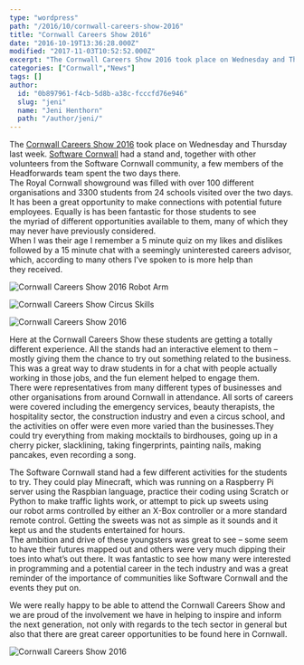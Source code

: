 ```yaml
---
type: "wordpress"
path: "/2016/10/cornwall-careers-show-2016"
title: "Cornwall Careers Show 2016"
date: "2016-10-19T13:36:28.000Z"
modified: "2017-11-03T10:52:52.000Z"
excerpt: "The Cornwall Careers Show 2016 took place on Wednesday and Thursday last week. Software Cornwall had a stand and, together with other volunteers from the Software Cornwall community, a few members of the Headforwards team spent the two days there. The Royal Cornwall showground was filled with over 100 different organisations and 3300 students from 24 schools visited over …"
categories: ["Cornwall","News"]
tags: []
author:
  id: "0b897961-f4cb-5d8b-a38c-fcccfd76e946"
  slug: "jeni"
  name: "Jeni Henthorn"
  path: "/author/jeni/"
---
```

The [Cornwall Careers Show 2016](https://www.cswgroup.co.uk/cornwall-careers-show-2016/) took place on Wednesday and Thursday last week. [Software Cornwall](https://www.softwarecornwall.org/) had a stand and, together with other volunteers from the Software Cornwall community, a few members of the Headforwards team spent the two days there.  
The Royal Cornwall showground was filled with over 100 different organisations and 3300 students from 24 schools visited over the two days. It has been a great opportunity to make connections with potential future employees. Equally is has been fantastic for those students to see the myriad of different opportunities available to them, many of which they may never have previously considered.  
When I was their age I remember a 5 minute quiz on my likes and dislikes followed by a 15 minute chat with a seemingly uninterested careers advisor, which, according to many others I’ve spoken to is more help than they received.

![Cornwall Careers Show 2016 Robot Arm](https://www.headforwards.com/wp-content/uploads/2016/10/Headforwards-Cornwall-Careers-Show-2016-Lyssa-169x300.jpg)

![Cornwall Careers Show Circus Skills](https://www.headforwards.com/wp-content/uploads/2016/10/Headforwards-Cornwall-Careers-Show-2016-Circus-169x300.jpg)

![Cornwall Careers Show 2016](https://www.headforwards.com/wp-content/uploads/2016/10/Headforwards-Cornwall-Careers-Show-group-300x225.jpg)

Here at the Cornwall Careers Show these students are getting a totally different experience. All the stands had an interactive element to them – mostly giving them the chance to try out something related to the business. This was a great way to draw students in for a chat with people actually working in those jobs, and the fun element helped to engage them.  
There were representatives from many different types of businesses and other organisations from around Cornwall in attendance. All sorts of careers were covered including the emergency services, beauty therapists, the hospitality sector, the construction industry and even a circus school, and the activities on offer were even more varied than the businesses.They could try everything from making mocktails to birdhouses, going up in a cherry picker, slacklining, taking fingerprints, painting nails, making pancakes, even recording a song.

The Software Cornwall stand had a few different activities for the students to try. They could play Minecraft, which was running on a Raspberry Pi server using the Raspbian language, practice their coding using Scratch or Python to make traffic lights work, or attempt to pick up sweets using our robot arms controlled by either an X-Box controller or a more standard remote control. Getting the sweets was not as simple as it sounds and it kept us and the students entertained for hours.  
The ambition and drive of these youngsters was great to see – some seem to have their futures mapped out and others were very much dipping their toes into what’s out there. It was fantastic to see how many were interested in programming and a potential career in the tech industry and was a great reminder of the importance of communities like Software Cornwall and the events they put on.

We were really happy to be able to attend the Cornwall Careers Show and we are proud of the involvement we have in helping to inspire and inform the next generation, not only with regards to the tech sector in general but also that there are great career opportunities to be found here in Cornwall.

![Cornwall Careers Show 2016](https://www.headforwards.com/wp-content/uploads/2016/10/Headforwards-Cornwall-Careers-Show-robotarm-group-300x225.jpg)